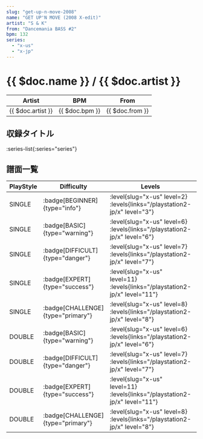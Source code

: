 ```yaml
---
slug: "get-up-n-move-2008"
name: "GET UP'N MOVE (2008 X-edit)"
artist: "S & K"
from: "Dancemania BASS #2"
bpm: 132
series:
  - "x-us"
  - "x-jp"
---
```


# {{ $doc.name }} / {{ $doc.artist }}

|Artist|BPM|From|
|------|---|----|
|{{ $doc.artist }}|{{ $doc.bpm }}|{{ $doc.from }}|

## 収録タイトル

:series-list{:series="series"}

## 譜面一覧

|PlayStyle|Difficulty|Levels|Notes|Movie|
|---------|----------|------|-----|-----|
|SINGLE| :badge[BEGINNER]{type="info"}|<div class="field is-grouped is-grouped-multiline"> :level{slug="x-us" level=2}  :levels{links="/playstation2-jp/x" level="3"}</div>|60/0||
|SINGLE| :badge[BASIC]{type="warning"}|<div class="field is-grouped is-grouped-multiline"> :level{slug="x-us" level=6}  :levels{links="/playstation2-jp/x" level="6"}</div>|196/5||
|SINGLE| :badge[DIFFICULT]{type="danger"}|<div class="field is-grouped is-grouped-multiline"> :level{slug="x-us" level=7}  :levels{links="/playstation2-jp/x" level="7"}</div>|212/11||
|SINGLE| :badge[EXPERT]{type="success"}|<div class="field is-grouped is-grouped-multiline"> :level{slug="x-us" level=11}  :levels{links="/playstation2-jp/x" level="11"}</div>|306/15||
|SINGLE| :badge[CHALLENGE]{type="primary"}|<div class="field is-grouped is-grouped-multiline"> :level{slug="x-us" level=8}  :levels{links="/playstation2-jp/x" level="8"}</div>|207/10(27)||
|DOUBLE| :badge[BASIC]{type="warning"}|<div class="field is-grouped is-grouped-multiline"> :level{slug="x-us" level=6}  :levels{links="/playstation2-jp/x" level="6"}</div>|176/5||
|DOUBLE| :badge[DIFFICULT]{type="danger"}|<div class="field is-grouped is-grouped-multiline"> :level{slug="x-us" level=7}  :levels{links="/playstation2-jp/x" level="7"}</div>|207/11||
|DOUBLE| :badge[EXPERT]{type="success"}|<div class="field is-grouped is-grouped-multiline"> :level{slug="x-us" level=11}  :levels{links="/playstation2-jp/x" level="11"}</div>|311/0||
|DOUBLE| :badge[CHALLENGE]{type="primary"}|<div class="field is-grouped is-grouped-multiline"> :level{slug="x-us" level=8}  :levels{links="/playstation2-jp/x" level="8"}</div>|203/8(26)||
